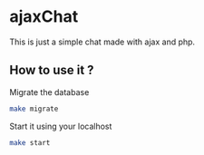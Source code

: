 # ajaxChat
This is just a simple chat made with ajax and php.

## How to use it ?
Migrate the database
```bash
make migrate
```

Start it using your localhost
```bash
make start
```
